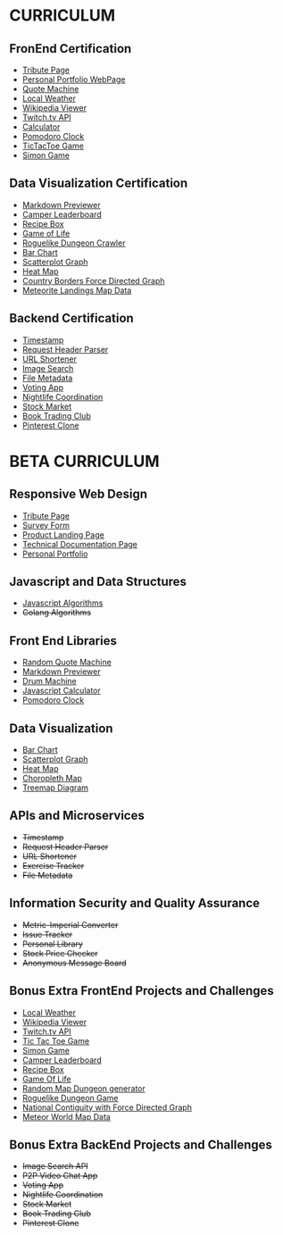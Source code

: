 # CURRICULUM

## FronEnd Certification
 
* [Tribute Page](https://codepen.io/BrusBilis/pen/LkBOWv)  
* [Personal Portfolio WebPage](https://codepen.io/BrusBilis/pen/akjqqV)  
* [Quote Machine](https://codepen.io/BrusBilis/pen/ZOqOAaRandom)
* [Local Weather](https://codepen.io/BrusBilis/pen/bZmaLY)
* [Wikipedia Viewer](https://codepen.io/BrusBilis/pen/QEkxBX)
* [Twitch.tv API](https://codepen.io/BrusBilis/pen/QEJyGr) 
* [Calculator](https://codepen.io/BrusBilis/pen/YGKkLG) 
* [Pomodoro Clock](https://codepen.io/BrusBilis/pen/kkNRbp)
* [TicTacToe Game](https://codepen.io/BrusBilis/pen/zKdgrw)
* [Simon Game](https://codepen.io/BrusBilis/pen/LRjwad)
  
## Data Visualization Certification
            
* [Markdown Previewer](https://codepen.io/BrusBilis/pen/RGZxmZ)
* [Camper Leaderboard](https://codepen.io/BrusBilis/pen/ALmQdQ)
* [Recipe Box](https://codepen.io/BrusBilis/pen/XjOjvJ)
* [Game of Life](https://codepen.io/BrusBilis/pen/BLrgNg)
* [Roguelike Dungeon Crawler](https://codepen.io/BrusBilis/pen/oYvaWa)
* [Bar Chart](https://codepen.io/BrusBilis/pen/ZpAaLJ)
* [Scatterplot Graph](https://codepen.io/BrusBilis/pen/zKRWyL)
* [Heat Map](https://codepen.io/BrusBilis/pen/BLYXdR) 
* [Country Borders Force Directed Graph](https://codepen.io/BrusBilis/pen/vXjpKw)
* [Meteorite Landings Map Data](https://codepen.io/BrusBilis/pen/kkjNNE)
            
## Backend Certification

* [Timestamp](https://brusbilis.com/freecodecamp/old-v1/apis/time/time.html)
* [Request Header Parser](https://brusbilis.com/freecodecamp/old-v1/apis/parser/parser.html)
* [URL Shortener](https://brusbilis.com/freecodecamp/old-v1/apis/url/url.html)
* [Image Search](https://brusbilis.com/freecodecamp/old-v1/apis/image/image.html)
* [File Metadata](https://brusbilis.com/freecodecamp/old-v1/apis/file/file.html)
* [Voting App](https://brusbilis.com/freecodecamp/old-v1/webapps/voting/guest/)
* [Nightlife Coordination](https://brusbilis.com/freecodecamp/old-v1/webapps/nightlife/guest)
* [Stock Market](https://brusbilis.com/freecodecamp/old-v1/webapps/stock/stock.html)
* [Book Trading Club](https://brusbilis.com/freecodecamp/old-v1/webapps/book/guest)
* [Pinterest Clone](https://brusbilis.com/freecodecamp/old-v1/webapps/pintelest/)
   



# BETA CURRICULUM

## Responsive Web Design

* [Tribute Page](https://brusbilis.com/freecodecamp/1-responsive/tribute/tribute.html)  
* [Survey Form](https://brusbilis.com/freecodecamp/1-responsive/form/form.html)
* [Product Landing Page](https://brusbilis.com/freecodecamp/1-responsive/landing/landing.html)
* [Technical Documentation Page](https://brusbilis.com/freecodecamp/1-responsive/doc/doc.html)
* [Personal Portfolio](https://brusbilis.com/freecodecamp/1-responsive/portfolio/portfolio.html)  

## Javascript and Data Structures

* [Javascript Algorithms](https://brusbilis.com/freecodecamp/2-algorithm/algorithm.html)
* ~~Golang Algorithms~~

## Front End Libraries

* [Random Quote Machine](https://brusbilis.com/freecodecamp/3-frontEnd/quote/quote.html)  
* [Markdown Previewer](https://brusbilis.com/freecodecamp/3-frontEnd/markdown/markdown.html)  
* [Drum Machine](https://brusbilis.com/freecodecamp/3-frontEnd/drum/drum.html)
* [Javascript Calculator](https://brusbilis.com/freecodecamp/3-frontEnd/calculator/calculator.html)
* [Pomodoro Clock](https://brusbilis.com/freecodecamp/3-frontEnd/clock/clock.html)

## Data Visualization

* [Bar Chart](https://brusbilis.com/freecodecamp/4-data/bar/bar.html)
* [Scatterplot Graph](https://brusbilis.com/freecodecamp/4-data/scatterplot/scatterplot.html)
* [Heat Map](https://brusbilis.com/freecodecamp/4-data/heat/heat.html)
* [Choropleth Map](https://brusbilis.com/freecodecamp/4-data/choropleth/choropleth.html)
* [Treemap Diagram](https://brusbilis.com/freecodecamp/4-data/treemap/treemap.html)

## APIs and Microservices

* ~~Timestamp~~
* ~~Request Header Parser~~
* ~~URL Shortener~~
* ~~Exercise Tracker~~
* ~~File Metadata~~

## Information Security and Quality Assurance

* ~~Metric-Imperial Converter~~
* ~~Issue Tracker~~
* ~~Personal Library~~
* ~~Stock Price Checker~~
* ~~Anonymous Message Board~~

## Bonus Extra FrontEnd Projects and Challenges

* [Local Weather](https://brusbilis.com/freecodecamp/7-bonus/weather/weather.html)
* [Wikipedia Viewer](https://brusbilis.com/freecodecamp/7-bonus/wiki/wiki.html)  
* [Twitch.tv API](https://brusbilis.com/freecodecamp/7-bonus/twitch/twitch.html)
* [Tic Tac Toe Game](https://brusbilis.com/freecodecamp/7-bonus/tictactoe/tictactoe.html)  
* [Simon Game](https://brusbilis.com/freecodecamp/7-bonus/simon/simon.html)   
* [Camper Leaderboard](https://brusbilis.com/freecodecamp/7-bonus/camper/camper.html)
* [Recipe Box](https://brusbilis.com/freecodecamp/7-bonus/recipe/recipe.html)  
* [Game Of Life](https://brusbilis.com/freecodecamp/7-bonus/life/life.html)  
* [Random Map Dungeon generator](https://brusbilis.com/freecodecamp/7-bonus/random/random.html)
* [Roguelike Dungeon Game](https://brusbilis.com/freecodecamp/7-bonus/rogue/rogue.html)
* [National Contiguity with Force Directed Graph](https://brusbilis.com/freecodecamp/7-bonus/flags/flags.html)
* [Meteor World Map Data](https://brusbilis.com/freecodecamp/7-bonus/meteor/meteor.html)

## Bonus Extra BackEnd Projects and Challenges

* ~~Image Search API~~
* ~~P2P Video Chat App~~
* ~~Voting App~~
* ~~Nightlife Coordination~~
* ~~Stock Market~~
* ~~Book Trading Club~~
* ~~Pinterest Clone~~



